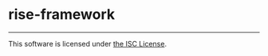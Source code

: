 # rise-framework

- - -
This software is licensed under [the ISC License](https://raw.githubusercontent.com/rise-cloud/rise/master/LICENSE.txt).
